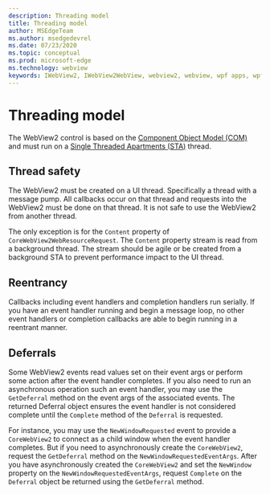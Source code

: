 ```yaml
---
description: Threading model
title: Threading model
author: MSEdgeTeam
ms.author: msedgedevrel
ms.date: 07/23/2020
ms.topic: conceptual
ms.prod: microsoft-edge
ms.technology: webview
keywords: IWebView2, IWebView2WebView, webview2, webview, wpf apps, wpf, edge, ICoreWebView2, ICoreWebView2Host, browser control, edge html
---
```


# Threading model 
The WebView2 control is based on the [Component Object Model (COM)](https://docs.microsoft.com/en-us/windows/win32/com/the-component-object-model) and must run on a [Single Threaded Apartments (STA)](https://docs.microsoft.com/en-us/windows/win32/com/single-threaded-apartments) thread.

## Thread safety  

The WebView2 must be created on a UI thread.  Specifically a thread with a message pump.  All callbacks occur on that thread and requests into the WebView2 must be done on that thread.  It is not safe to use the WebView2 from another thread.  

The only exception is for the `Content` property of `CoreWebView2WebResourceRequest`.  The `Content` property stream is read from a background thread.  The stream should be agile or be created from a background STA to prevent performance impact to the UI thread.  

## Reentrancy  

Callbacks including event handlers and completion handlers run serially.  If you have an event handler running and begin a message loop, no other event handlers or completion callbacks are able to begin running in a reentrant manner.  

## Deferrals  

Some WebView2 events read values set on their event args or perform some action after the event handler completes.  If you also need to run an asynchronous operation such an event handler, you may use the `GetDeferral` method on the event args of the associated events.  The returned Deferral object ensures the event handler is not considered complete until the `Complete` method of the `Deferral` is requested.  

For instance, you may use the `NewWindowRequested` event to provide a `CoreWebView2` to connect as a child window when the event handler completes.  But if you need to asynchronously create the `CoreWebView2`, request the `GetDeferral` method on the `NewWindowRequestedEventArgs`.  After you have asynchronously created the `CoreWebView2` and set the `NewWindow` property on the `NewWindowRequestedEventArgs`, request `Complete` on the `Deferral` object be returned using the `GetDeferral` method.  

<!-- links -->  
